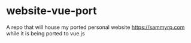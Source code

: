 # website-vue-port
A repo that will house my ported personal website https://sammyrp.com while it is being ported to vue.js
